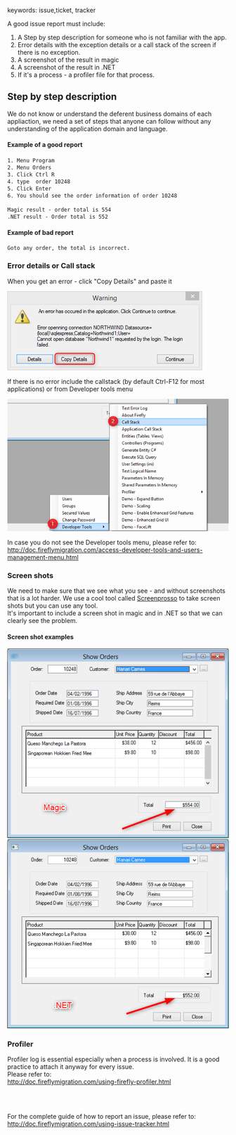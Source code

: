 ﻿keywords: issue,ticket, tracker

A good issue report must include:
1. A Step by step description for someone who is not familiar with the app.
2. Error details with the exception details or a call stack of the screen if there is no exception.
3. A screenshot of the result in magic
4. A screenshot of the result in .NET
5. If it's a process - a profiler file for that process.




## Step by step description
We do not know or understand the deferent business domains of each appliaction, we need a set of steps that anyone can follow without any understanding of the application domain and language.

#### Example of a good report
```
1. Menu Program
2. Menu Orders
3. Click Ctrl R
4. type  order 10248
5. Click Enter
6. You should see the order information of order 10248

Magic result - order total is 554
.NET result - Order total is 552
```

#### Example of bad  report
```
Goto any order, the total is incorrect.
```


### Error details or Call stack
When you get an error - click "Copy Details" and paste it

![](errorDetails.png)

If there is no error include the callstack (by default Ctrl-F12 for most applications)
or from Developer tools menu

![](callstack.png)

In case you do not see the Developer tools menu, please refer to:  
http://doc.fireflymigration.com/access-developer-tools-and-users-management-menu.html


### Screen shots
We need to make sure that we see what you see - and without screenshots that is a lot harder.
We use a cool tool called <a target=_new href="https://www.screenpresso.com/">Screenprosso</a> to take screen shots but you can use any tool.  
It's important to include a screen shot in magic and in .NET so that we can clearly see the problem.

#### Screen shot examples
![](MagicScreen.png)![](NETscreen.png)


### Profiler
Profiler log is essential especially when a process is involved.   It is a good practice to attach it anyway for every issue.  
Please refer to: <br>
http://doc.fireflymigration.com/using-firefly-profiler.html

<br><br>



For the complete guide of how to report an issue, please refer to:  
http://doc.fireflymigration.com/using-issue-tracker.html  
